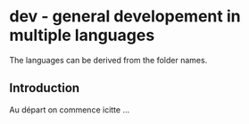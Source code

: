 # dev - general developement in multiple languages

The languages can be derived from the folder names.

## Introduction

Au départ on commence icitte ...


